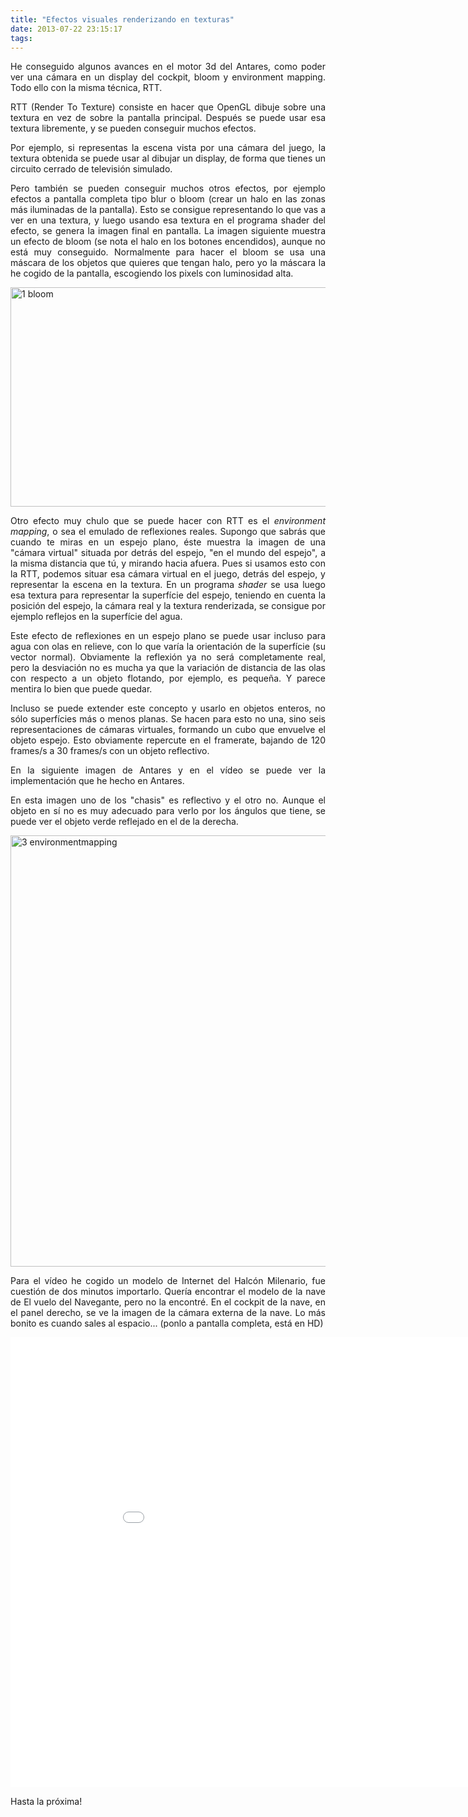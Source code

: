 ```yaml
---
title: "Efectos visuales renderizando en texturas"
date: 2013-07-22 23:15:17
tags: 
---
```

<p style="text-align: justify;">He conseguido algunos avances en el motor 3d del Antares, como poder ver una cámara en un display del cockpit, bloom y environment mapping. Todo ello con la misma técnica, RTT.</p>
<p style="text-align: justify;">RTT (Render To Texture) consiste en hacer que OpenGL dibuje sobre una textura en vez de sobre la pantalla principal. Después se puede usar esa textura libremente, y se pueden conseguir muchos efectos.</p>
<p style="text-align: justify;">Por ejemplo, si representas la escena vista por una cámara del juego, la textura obtenida se puede usar al dibujar un display, de forma que tienes un circuito cerrado de televisión simulado.</p>
<p style="text-align: justify;">Pero también se pueden conseguir muchos otros efectos, por ejemplo efectos a pantalla completa tipo blur o bloom (crear un halo en las zonas más iluminadas de la pantalla). Esto se consigue representando lo que vas a ver en una textura, y luego usando esa textura en el programa shader del efecto, se genera la imagen final en pantalla. La imagen siguiente muestra un efecto de bloom (se nota el halo en los botones encendidos), aunque no está muy conseguido. Normalmente para hacer el bloom se usa una máscara de los objetos que quieres que tengan halo, pero yo la máscara la he cogido de la pantalla, escogiendo los pixels con luminosidad alta.</p>
<p style="text-align: justify;"><a href="http://yombo.org/wp-content/uploads/2013/07/1-bloom.png"><img class="aligncenter size-large wp-image-737" alt="1 bloom" src="http://yombo.org/wp-content/uploads/2013/07/1-bloom-1024x576.png" width="625" height="351" /></a></p>
<p style="text-align: justify;">Otro efecto muy chulo que se puede hacer con RTT es el <em>environment mapping</em>, o sea el emulado de reflexiones reales. Supongo que sabrás que cuando te miras en un espejo plano, éste muestra la imagen de una "cámara virtual" situada por detrás del espejo, "en el mundo del espejo", a la misma distancia que tú, y mirando hacia afuera. Pues si usamos esto con la RTT, podemos situar esa cámara virtual en el juego, detrás del espejo, y representar la escena en la textura. En un programa <em>shader </em>se usa luego esa textura para representar la superfície del espejo, teniendo en cuenta la posición del espejo, la cámara real y la textura renderizada, se consigue por ejemplo reflejos en la superfície del agua.</p>
<p style="text-align: justify;">Este efecto de reflexiones en un espejo plano se puede usar incluso para agua con olas en relieve, con lo que varía la orientación de la superfície (su vector normal). Obviamente la reflexión ya no será completamente real, pero la desviación no es mucha ya que la variación de distancia de las olas con respecto a un objeto flotando, por ejemplo, es pequeña. Y parece mentira lo bien que puede quedar.</p>
<p style="text-align: justify;">Incluso se puede extender este concepto y usarlo en objetos enteros, no sólo superfícies más o menos planas. Se hacen para esto no una, sino seis representaciones de cámaras virtuales, formando un cubo que envuelve el objeto espejo. Esto obviamente repercute en el framerate, bajando de 120 frames/s a 30 frames/s con un objeto reflectivo.</p>
<p style="text-align: justify;">En la siguiente imagen de Antares y en el vídeo se puede ver la implementación que he hecho en Antares.</p>
<p style="text-align: justify;">En esta imagen uno de los "chasis" es reflectivo y el otro no. Aunque el objeto en sí no es muy adecuado para verlo por los ángulos que tiene, se puede ver el objeto verde reflejado en el de la derecha.</p>
<p style="text-align: justify;"><a href="http://yombo.org/wp-content/uploads/2013/07/3-environmentmapping.png"><img class="aligncenter size-full wp-image-738" alt="3 environmentmapping" src="http://yombo.org/wp-content/uploads/2013/07/3-environmentmapping.png" width="950" height="690" /></a></p>
<p style="text-align: justify;">Para el vídeo he cogido un modelo de Internet del Halcón Milenario, fue cuestión de dos minutos importarlo. Quería encontrar el modelo de la nave de El vuelo del Navegante, pero no la encontré. En el cockpit de la nave, en el panel derecho, se ve la imagen de la cámara externa de la nave. Lo más bonito es cuando sales al espacio... (ponlo a pantalla completa, está en HD)</p>
<iframe src="//www.youtube.com/embed/yWN5tzg04Jw?rel=0" height="720" width="960" allowfullscreen="" frameborder="0"></iframe>

Hasta la próxima!